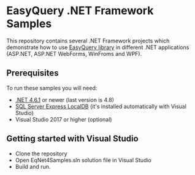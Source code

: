 # EasyQuery .NET Framework Samples

This repository contains several .NET Framework projects which demonstrate how to use [EasyQuery library](https://korzh.com/easyquery) in different .NET applications (ASP.NET, ASP.NET WebForms, WinFroms and WPF).

## Prerequisites

To run these samples you will need:
 * [.NET 4.6.1](https://dotnet.microsoft.com/download) or newer (last version is 4.8)
 * [SQL Server Express LocalDB](https://www.microsoft.com/en-us/sql-server/sql-server-editions-express) (it's installed automatically with Visual Studio)
 * Visual Studio 2017 or higher (optional)
 

## Getting started with Visual Studio 

 * Clone the repository
 * Open EqNet4Samples.sln solution file in Visual Studio
 * Build and run.
